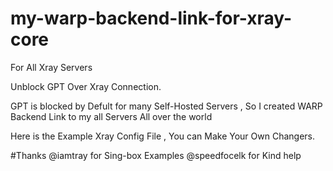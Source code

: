 # my-warp-backend-link-for-xray-core
For All Xray Servers

Unblock GPT Over Xray Connection.

GPT is blocked by Defult for many Self-Hosted Servers , So I created WARP Backend Link to my all Servers All over the world 

Here is the Example Xray Config File , You can Make Your Own Changers.


#Thanks 
@iamtray for Sing-box Examples 
@speedfocelk for Kind help
